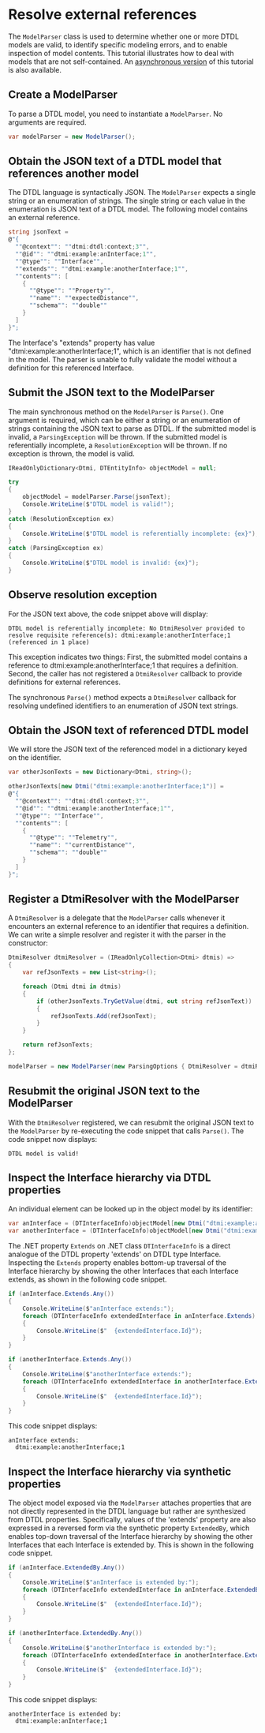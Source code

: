 ﻿# Resolve external references

The `ModelParser` class is used to determine whether one or more DTDL models are valid, to identify specific modeling errors, and to enable inspection of model contents.
This tutorial illustrates how to deal with models that are not self-contained.
An [asynchronous version](./Tutorial11_ResolveExternalReferencesAsync.md) of this tutorial is also available.

## Create a ModelParser

To parse a DTDL model, you need to instantiate a `ModelParser`.
No arguments are required.

```C# Snippet:DtdlParserTutorial10_CreateModelParser
var modelParser = new ModelParser();
```

## Obtain the JSON text of a DTDL model that references another model

The DTDL language is syntactically JSON.
The `ModelParser` expects a single string or an enumeration of strings.
The single string or each value in the enumeration is JSON text of a DTDL model.
The following model contains an external reference.

```C# Snippet:DtdlParserTutorial10_ObtainDtdlText
string jsonText =
@"{
  ""@context"": ""dtmi:dtdl:context;3"",
  ""@id"": ""dtmi:example:anInterface;1"",
  ""@type"": ""Interface"",
  ""extends"": ""dtmi:example:anotherInterface;1"",
  ""contents"": [
    {
      ""@type"": ""Property"",
      ""name"": ""expectedDistance"",
      ""schema"": ""double""
    }
  ]
}";
```

The Interface's "extends" property has value "dtmi:example:anotherInterface;1", which is an identifier that is not defined in the model.
The parser is unable to fully validate the model without a definition for this referenced Interface.

## Submit the JSON text to the ModelParser

The main synchronous method on the `ModelParser` is `Parse()`.
One argument is required, which can be either a string or an enumeration of strings containing the JSON text to parse as DTDL.
If the submitted model is invalid, a `ParsingException` will be thrown.
If the submitted model is referentially incomplete, a `ResolutionException` will be thrown.
If no exception is thrown, the model is valid.

```C# Snippet:DtdlParserTutorial10_DeclareObjectModelVar
IReadOnlyDictionary<Dtmi, DTEntityInfo> objectModel = null;
```

```C# Snippet:DtdlParserTutorial10_CallParse
try
{
    objectModel = modelParser.Parse(jsonText);
    Console.WriteLine($"DTDL model is valid!");
}
catch (ResolutionException ex)
{
    Console.WriteLine($"DTDL model is referentially incomplete: {ex}");
}
catch (ParsingException ex)
{
    Console.WriteLine($"DTDL model is invalid: {ex}");
}
```

## Observe resolution exception

For the JSON text above, the code snippet above will display:

```Console
DTDL model is referentially incomplete: No DtmiResolver provided to resolve requisite reference(s): dtmi:example:anotherInterface;1 (referenced in 1 place)
```

This exception indicates two things:
First, the submitted model contains a reference to dtmi:example:anotherInterface;1 that requires a definition.
Second, the caller has not registered a `DtmiResolver` callback to provide definitions for external references.

The synchronous `Parse()` method expects a `DtmiResolver` callback for resolving undefined identifiers to an enumeration of JSON text strings.

## Obtain the JSON text of referenced DTDL model

We will store the JSON text of the referenced model in a dictionary keyed on the identifier.

```C# Snippet:DtdlParserTutorial10_ObtainReferencedDtdlText
var otherJsonTexts = new Dictionary<Dtmi, string>();

otherJsonTexts[new Dtmi("dtmi:example:anotherInterface;1")] =
@"{
  ""@context"": ""dtmi:dtdl:context;3"",
  ""@id"": ""dtmi:example:anotherInterface;1"",
  ""@type"": ""Interface"",
  ""contents"": [
    {
      ""@type"": ""Telemetry"",
      ""name"": ""currentDistance"",
      ""schema"": ""double""
    }
  ]
}";
```

## Register a DtmiResolver with the ModelParser

A `DtmiResolver` is a delegate that the `ModelParser` calls whenever it encounters an external reference to an identifier that requires a definition.
We can write a simple resolver and register it with the parser in the constructor:

```C# Snippet:DtdlParserTutorial10_NewParserRegisterDtmiResolver
DtmiResolver dtmiResolver = (IReadOnlyCollection<Dtmi> dtmis) =>
{
    var refJsonTexts = new List<string>();

    foreach (Dtmi dtmi in dtmis)
    {
        if (otherJsonTexts.TryGetValue(dtmi, out string refJsonText))
        {
            refJsonTexts.Add(refJsonText);
        }
    }

    return refJsonTexts;
};

modelParser = new ModelParser(new ParsingOptions { DtmiResolver = dtmiResolver});
```

## Resubmit the original JSON text to the ModelParser

[repeat]: # (Snippet:DtdlParserTutorial10_CallParse)

With the `DtmiResolver` registered, we can resubmit the original JSON text to the `ModelParser` by re-executing the code snippet that calls `Parse()`.
The code snippet now displays:

```Console
DTDL model is valid!
```

## Inspect the Interface hierarchy via DTDL properties

An individual element can be looked up in the object model by its identifier:

```C# Snippet:DtdlParserTutorial10_GetInterfacesById
var anInterface = (DTInterfaceInfo)objectModel[new Dtmi("dtmi:example:anInterface;1")];
var anotherInterface = (DTInterfaceInfo)objectModel[new Dtmi("dtmi:example:anotherInterface;1")];
```

The .NET property `Extends` on .NET class `DTInterfaceInfo` is a direct analogue of the DTDL property 'extends' on DTDL type Interface.
Inspecting the `Extends` property enables bottom-up traversal of the Interface hierarchy by showing the other Interfaces that each Interface extends, as shown in the following code snippet.

```C# Snippet:DtdlParserTutorial10_DisplayExtendingInterfaces
if (anInterface.Extends.Any())
{
    Console.WriteLine($"anInterface extends:");
    foreach (DTInterfaceInfo extendedInterface in anInterface.Extends)
    {
        Console.WriteLine($"  {extendedInterface.Id}");
    }
}

if (anotherInterface.Extends.Any())
{
    Console.WriteLine($"anotherInterface extends:");
    foreach (DTInterfaceInfo extendedInterface in anotherInterface.Extends)
    {
        Console.WriteLine($"  {extendedInterface.Id}");
    }
}
```

This code snippet displays:

```Console
anInterface extends:
  dtmi:example:anotherInterface;1
```

## Inspect the Interface hierarchy via synthetic properties

The object model exposed via the `ModelParser` attaches properties that are not directly represented in the DTDL language but rather are synthesized from DTDL properties.
Specifically, values of the 'extends' property are also expressed in a reversed form via the synthetic property `ExtendedBy`, which enables top-down traversal of the Interface hierarchy by showing the other Interfaces that each Interface is extended by.
This is shown in the following code snippet.

```C# Snippet:DtdlParserTutorial10_DisplayExtendedInterfaces
if (anInterface.ExtendedBy.Any())
{
    Console.WriteLine($"anInterface is extended by:");
    foreach (DTInterfaceInfo extendedInterface in anInterface.ExtendedBy)
    {
        Console.WriteLine($"  {extendedInterface.Id}");
    }
}

if (anotherInterface.ExtendedBy.Any())
{
    Console.WriteLine($"anotherInterface is extended by:");
    foreach (DTInterfaceInfo extendedInterface in anotherInterface.ExtendedBy)
    {
        Console.WriteLine($"  {extendedInterface.Id}");
    }
}
```

This code snippet displays:

```Console
anotherInterface is extended by:
  dtmi:example:anInterface;1
```
